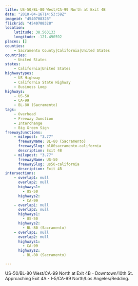 ```yaml
---
title: US-50/BL-80 West/CA-99 North at Exit 4B
date: "2010-04-16T14:53:59Z"
imageid: "4540708328"
flickrid: "4540708328"
location:
    latitude: 38.563133
    longitude: -121.490592
places: []
counties:
    - Sacramento County|California|United States
countries:
    - United States
states:
    - California|United States
highwaytypes:
    - US Highway
    - California State Highway
    - Business Loop
highways:
    - US-50
    - CA-99
    - BL-80 (Sacramento)
tags:
    - Overhead
    - Freeway Junction
    - Interchange
    - Big Green Sign
freewayJunctions:
    - milepost: "3.77"
      freewayName: BL-80 (Sacramento)
      freewaySlug: bl80sacramento-california
      description: Exit 4B
    - milepost: "3.77"
      freewayName: US-50
      freewaySlug: us50-california
      description: Exit 4B
intersections:
    - overlap1: null
      overlap2: null
      highways1:
        - US-50
      highways2:
        - CA-99
    - overlap1: null
      overlap2: null
      highways1:
        - US-50
      highways2:
        - BL-80 (Sacramento)
    - overlap1: null
      overlap2: null
      highways1:
        - CA-99
      highways2:
        - BL-80 (Sacramento)

---
```

US-50/BL-80 West/CA-99 North at Exit 4B - Downtown/10th St.  Approaching Exit 4A - I-5/CA-99 North/Los Angeles/Redding.